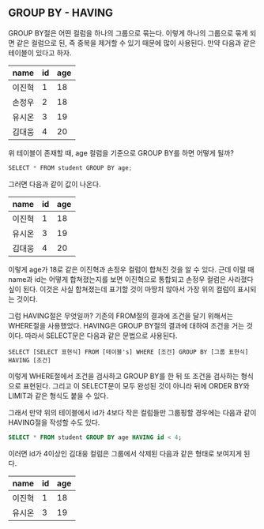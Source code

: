 ## GROUP BY - HAVING

GROUP BY절은 어떤 컬럼을 하나의 그룹으로 묶는다.
이렇게 하나의 그룹으로 묶게 되면 같은 컬럼으로 된, 즉 중복을 제거할 수 있기 때문에 많이 사용된다.
만약 다음과 같은 테이블이 있다고 하자.

| name   | id   | age  |
| ------ | ---- | ---- |
| 이진혁 | 1    | 18   |
| 손정우 | 2    | 18   |
| 유시온 | 3    | 19   |
| 김대웅 | 4    | 20   |

위 테이블이 존재할 때, age 컬럼을 기준으로 GROUP BY를 하면 어떻게 될까?

```java
SELECT * FROM student GROUP BY age;
```

그러면 다음과 같이 값이 나온다.

| name   | id   | age  |
| ------ | ---- | ---- |
| 이진혁 | 1    | 18   |
| 유시온 | 3    | 19   |
| 김대웅 | 4    | 20   |

이렇게 age가 18로 같은 이진혁과 손정우 컬럼이 합쳐진 것을 알 수 있다.
근데 이럴 때 name과 id는 어떻게 합쳐졌는지를 보면
이진혁으로 통합되고 손정우 컬럼은 사라졌다싶이 된다.
이것은 사실 합쳐졌는데 표기할 것이 마땅치 않아서 가장 위의 컬럼이 표시되는 것이다.

그럼 HAVING절은 무엇일까?
기존의 FROM절의 결과에 조건을 달기 위해서는 WHERE절을 사용했었다.
HAVING은 GROUP BY절의 결과에 대하여 조건을 거는 것이다.
따라서 SELECT문은 다음과 같은 문법으로 사용된다.

```slq
SELECT [SELECT 표현식] FROM [테이블's] WHERE [조건] GROUP BY [그룹 표현식] HAVING [조건]
```

이렇게 WHERE절에서 조건을 검사하고 GROUP BY를 한 뒤 또 조건을 검사하는 형식으로 표현된다.
그리고 이 SELECT문이 모두 완성된 것이 아니라 뒤에 ORDER BY와 LIMIT과 같은 형식도 붙을 수 있다.

그래서 만약 위의 테이블에서 id가 4보다 작은 컬럼들만 그룹핑할 경우에는 다음과 같이
HAVING절을 작성할 수도 있다.

```sql
SELECT * FROM student GROUP BY age HAVING id < 4;
```

이러면 id가 4이상인 김대웅 컬럼은 그룹에서 삭제된 다음과 같은 형태로 보여지게 된다.

| name   | id   | age  |
| ------ | ---- | ---- |
| 이진혁 | 1    | 18   |
| 유시온 | 3    | 19   |